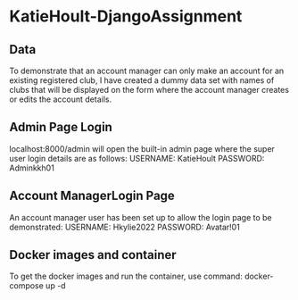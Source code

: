# KatieHoult-DjangoAssignment

## Data
To demonstrate that an account manager can only make an account for an existing registered club, I have created a dummy data set with names of clubs that will be displayed on the form where the account manager creates or edits the account details.

## Admin Page Login
localhost:8000/admin will open the built-in admin page where the super user login details are as follows:
USERNAME: KatieHoult
PASSWORD: Adminkkh01

## Account ManagerLogin Page
An account manager user has been set up to allow the login page to be demonstrated:
USERNAME: Hkylie2022
PASSWORD: Avatar!01

## Docker images and container
To get the docker images and run the container, use command: docker-compose up -d

